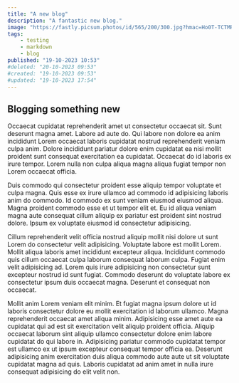 ```yaml
---
title: "A new blog"
description: "A fantastic new blog."
image: "https://fastly.picsum.photos/id/565/200/300.jpg?hmac=Ho0T-TCTMRX_uDDGzaLhGzTmukSZdDjpGZJTbL0NY3k"
tags:
    - testing
    - markdown
    - blog
published: "19-10-2023 10:53"
#deleted: "20-10-2023 09:53"
#created: "19-10-2023 09:53"
#updated: "19-10-2023 17:54"
---
```


## Blogging something new

Occaecat cupidatat reprehenderit amet ut consectetur occaecat sit. Sunt deserunt magna amet. Labore ad aute do. Qui
labore non dolore ea anim incididunt Lorem occaecat laboris cupidatat nostrud reprehenderit veniam culpa anim. Dolore
incididunt pariatur dolore enim cupidatat ea nisi mollit proident sunt consequat exercitation ea cupidatat. Occaecat do
id laboris ex irure tempor. Lorem nulla non culpa aliqua magna aliqua fugiat tempor non Lorem occaecat officia.

Duis commodo qui consectetur proident esse aliquip tempor voluptate et culpa magna. Quis esse ex irure ullamco ad
commodo id adipisicing laboris anim do commodo. Id commodo ex sunt veniam eiusmod eiusmod aliqua. Magna proident commodo
esse et ut tempor elit et. Eu id aliqua veniam magna aute consequat cillum aliquip ex pariatur est proident sint nostrud
dolore. Ipsum ex voluptate eiusmod id consectetur adipisicing.

Cillum reprehenderit velit officia nostrud aliquip mollit nisi dolore ut sunt Lorem do consectetur velit adipisicing.
Voluptate labore est mollit Lorem. Mollit aliqua laboris amet incididunt excepteur aliqua. Incididunt commodo quis
cillum occaecat culpa laborum consequat laborum culpa. Fugiat enim velit adipisicing ad. Lorem quis irure adipisicing
non consectetur sunt excepteur nostrud id sunt fugiat. Commodo deserunt do voluptate labore ex consectetur ipsum duis
occaecat magna. Deserunt et consequat non occaecat.

Mollit anim Lorem veniam elit minim. Et fugiat magna ipsum dolore ut id laboris consectetur dolore eu mollit
exercitation id laborum ullamco. Magna reprehenderit occaecat amet aliqua minim. Adipisicing esse amet aute ea cupidatat
qui ad est sit exercitation velit aliquip proident officia. Aliquip occaecat laborum sint aliquip ullamco consectetur
dolore enim labore cupidatat do qui labore in. Adipisicing pariatur commodo cupidatat tempor est ullamco ex ut ipsum
excepteur consequat tempor officia ea. Deserunt adipisicing anim exercitation duis aliqua commodo aute aute ut sit
voluptate cupidatat magna ad quis. Laboris cupidatat ad anim amet in nulla irure consequat adipisicing do elit velit
non.
